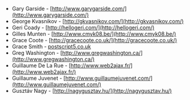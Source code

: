  * Gary Garside - [http://www.garygarside.com/](http://www.garygarside.com/)
 * George Kvasnikov - [http://gkvasnikov.com/](http://gkvasnikov.com/)
 * Geri Coady - [http://hellogeri.com/](http://hellogeri.com/)
 * Gilles Munten - [http://www.cmyk08.be/](http://www.cmyk08.be/)
 * Grace Coote - [http://gracecoote.co.uk/](http://gracecoote.co.uk/)
 * Grace Smith - [postscript5.co.uk](postscript5.co.uk)
 * Greg Washington - [http://www.gregwashington.ca/](http://www.gregwashington.ca/)
 * Guillaume De La Rue - [http://www.web2ajax.fr/](http://www.web2ajax.fr/)
 * Guillaume Juvenet - [http://www.guillaumejuvenet.com/](http://www.guillaumejuvenet.com/)
 * Gusztáv Nagy - [http://nagygusztav.hu/](http://nagygusztav.hu/)